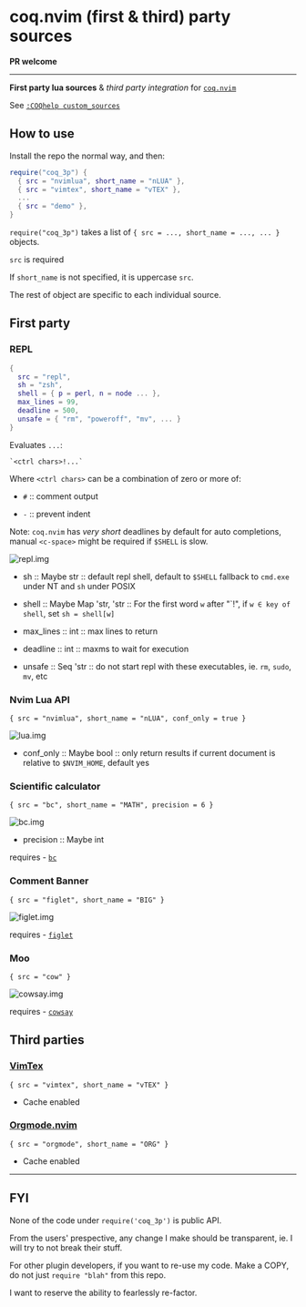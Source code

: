 # coq.nvim (first & third) party sources

**PR welcome**

---

**First party lua sources** & _third party integration_ for [`coq.nvim`](https://github.com/ms-jpq/coq_nvim)

See [`:COQhelp custom_sources`](https://github.com/ms-jpq/coq_nvim/tree/coq/docs/CUSTOM_SOURCES.md)

## How to use

Install the repo the normal way, and then:

```lua
require("coq_3p") {
  { src = "nvimlua", short_name = "nLUA" },
  { src = "vimtex", short_name = "vTEX" },
  ...
  { src = "demo" },
}
```

`require("coq_3p")` takes a list of `{ src = ..., short_name = ..., ... }` objects.

`src` is required

If `short_name` is not specified, it is uppercase `src`.

The rest of object are specific to each individual source.

## First party

### REPL

```lua
{
  src = "repl",
  sh = "zsh",
  shell = { p = perl, n = node ... },
  max_lines = 99,
  deadline = 500,
  unsafe = { "rm", "poweroff", "mv", ... }
}
```

Evaluates `...`:

```text
`<ctrl chars>!...`
```

Where `<ctrl chars>` can be a combination of zero or more of:

- `#` :: comment output

- `-` :: prevent indent

Note: `coq.nvim` has _very short_ deadlines by default for auto completions, manual `<c-space>` might be required if `$SHELL` is slow.

![repl.img](https://raw.githubusercontent.com/ms-jpq/coq.artifacts/artifacts/preview/repl.gif)

- sh :: Maybe str :: default repl shell, default to `$SHELL` fallback to `cmd.exe` under NT and `sh` under POSIX

- shell :: Maybe Map 'str, 'str :: For the first word `w` after "\`!", if `w ∈ key of shell`, set `sh = shell[w]`

- max_lines :: int :: max lines to return

- deadline :: int :: maxms to wait for execution

- unsafe :: Seq 'str :: do not start repl with these executables, ie. `rm`, `sudo`, `mv`, etc

### Nvim Lua API

`{ src = "nvimlua", short_name = "nLUA", conf_only = true }`

![lua.img](https://raw.githubusercontent.com/ms-jpq/coq.artifacts/artifacts/preview/nvim_lua.gif)

- conf_only :: Maybe bool :: only return results if current document is relative to `$NVIM_HOME`, default yes

### Scientific calculator

`{ src = "bc", short_name = "MATH", precision = 6 }`

![bc.img](https://raw.githubusercontent.com/ms-jpq/coq.artifacts/artifacts/preview/bc.gif)

- precision :: Maybe int

requires - [`bc`](https://linux.die.net/man/1/bc)

### Comment Banner

`{ src = "figlet", short_name = "BIG" }`

![figlet.img](https://raw.githubusercontent.com/ms-jpq/coq.artifacts/artifacts/preview/figlet.gif)

requires - [`figlet`](https://linux.die.net/man/6/figlet)

### Moo

`{ src = "cow" }`

![cowsay.img](https://raw.githubusercontent.com/ms-jpq/coq.artifacts/artifacts/preview/cowsay.gif)

requires - [`cowsay`](https://linux.die.net/man/1/cowsay)

## Third parties

### [VimTex](https://github.com/lervag/vimtex)

`{ src = "vimtex", short_name = "vTEX" }`

- Cache enabled

### [Orgmode.nvim](https://github.com/kristijanhusak/orgmode.nvim)

`{ src = "orgmode", short_name = "ORG" }`

- Cache enabled

---

## FYI

None of the code under `require('coq_3p')` is public API.

From the users' prespective, any change I make should be transparent, ie. I will try to not break their stuff.

For other plugin developers, if you want to re-use my code. Make a COPY, do not just `require "blah"` from this repo.

I want to reserve the ability to fearlessly re-factor.
